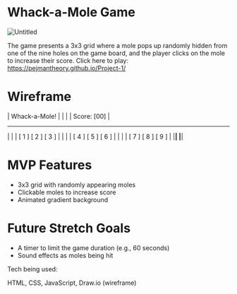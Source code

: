 # Whack-a-Mole Game

![Untitled](https://user-images.githubusercontent.com/81389644/228723438-de27f7f9-368e-4d1f-8020-16daa61ea5be.jpg)


The game presents a 3x3 grid  where a mole pops up randomly hidden from one of the nine holes on the game board, and the player clicks on the mole to increase their score. Click here to play: https://pejmantheory.github.io/Project-1/

# Wireframe

|    Whack-a-Mole!     |
|                      | 
|     Score: [00]      |
 ______________________
|                      |
|   [ 1 ] [ 2 ] [ 3 ]  |
|                      |
|   [ 4 ] [ 5 ] [ 6 ]  |
|                      |
|   [ 7 ] [ 8 ] [ 9 ]  |
|______________________|
|______________________|

# MVP Features
- 3x3 grid with randomly appearing moles
- Clickable moles to increase score
- Animated gradient background

# Future Stretch Goals

- A timer to limit the game duration (e.g., 60 seconds)
- Sound effects as moles being hit

Tech being used:

HTML, CSS, JavaScript, Draw.io (wireframe)

